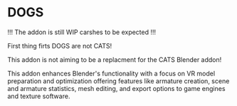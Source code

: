# DOGS

!!! The addon is still WIP carshes to be expected !!!

First thing firts DOGS are not CATS!

This addon is not aiming to be a replacment for the CATS Blender addon!

This addon enhances Blender's functionality with a focus on VR model preparation and optimization offering features like armature creation, scene and armature statistics, mesh editing, and export options to game engines and texture software.
